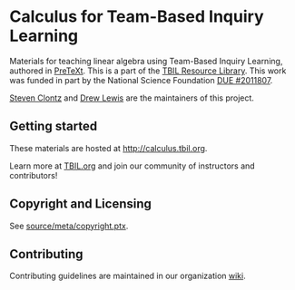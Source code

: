 # Calculus for Team-Based Inquiry Learning

Materials for teaching linear algebra using
Team-Based Inquiry Learning, authored in
[PreTeXt](https://pretextbook.org/). This is a part of the
[TBIL Resource Library](http://library.tbil.org). This work was
funded in part by the National Science Foundation
[DUE #2011807](https://nsf.gov/awardsearch/showAward?AWD_ID=2011807).

[Steven Clontz](https://clontz.org) and
[Drew Lewis](http://drew-lewis.com) are the maintainers
of this project.

## Getting started

These materials are hosted at <http://calculus.tbil.org>.

Learn more at [TBIL.org](http://tbil.org) and join our community of instructors
and contributors!

## Copyright and Licensing

See [source/meta/copyright.ptx](source/meta/copyright.ptx).

## Contributing

Contributing guidelines are maintained in our organization [wiki](https://github.com/TeamBasedInquiryLearning/wiki/wiki).
